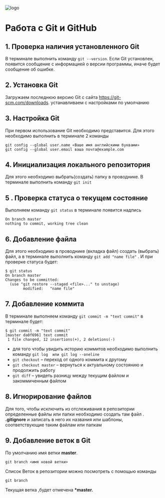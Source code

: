 ![logo](Git-Logo-1788C.png)
# Работа c Git и GitHub

## 1. Проверка наличия установленного Git
В терминале выполнить команду  `git --version`. Если Git установлен, появится сообщение  с информацией о версии программы, иначе будет сообщение об ошибке.

## 2. Установка Git
Загружаем последнюю версию Git c  сайта https://git-scm.com/downloads. устанавливаем с настройками по умолчанию

## 3. Настройка Git
При первом использование Git необходимо представится. Для этого необходимо выполнить в терминале 2 команды

```
git config --global user.name «Ваше имя английскими буквами»
git config --global user.email ваша почта@example.com
```

## 4. Инициализация локального репозитория
Для этого необходимо выбрать(создать) папку в проводнике. В терминале выполнить команду `git init`
## 5 . Проверка статуса о текущем состояние
Выполняем команду `git status` в терминале появится надпись 
```$ git status
On branch master
nothing to commit, working tree clean
```
## 6. Добавление файла
Для этого необходимо в проводнике (вкладка файл) создать (выбрать) файл, а в терминале выполнить команду `git add "name file"` . И при проверке статуса будет:
```
$ git status
On branch master
Changes to be committed:
  (use "git restore --staged <file>..." to unstage)
        modified:   "name file"
```
## 7. Добавление коммита
В терминале выполняем команду `git commit -m "text commit"` в терминале будет:
```
$ git commit -m "text commit"
[master da0f696] text commit
 1 file changed, 12 insertions(+), 2 deletions(-)
 ```
 * для того чтобы увидить историю коммитов необходимо выполнить команду `git log  или git log --oneline`
 * `git checkout` – переход от одного коммита к другому
 * `git checkout master` – вернуться к актуальному состоянию и продолжить работу
* `git diff` – увидеть разницу между текущим файлом и закоммиченным файлом


## 8. Игнорирование файлов
Для того, чтобы исключить из отслеживания в репозитории определенные файлы или папки необходимо создать там файл . **.gitignore** и записать в него их названия или шаблоны, соответствующие таким файлам или папкам

## 9. Добавление веток в Git
По умолчанию имя  ветки **master**.
```
git branch <имя новой ветки>
```

Список Веток в репозитории можно посмотреть с помощью команды


```
git branch 

```

Текущая ветка ,будет отмечена **\*master.**

